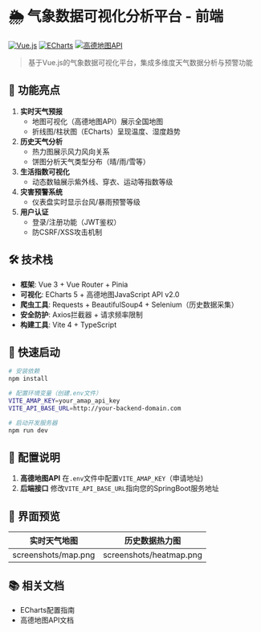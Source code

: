 # 🌦️ 气象数据可视化分析平台 - 前端

[![Vue.js](https://img.shields.io/badge/Vue.js-4FC08D?logo=vue.js&logoColor=white)](https://vuejs.org/)
[![ECharts](https://img.shields.io/badge/ECharts-AA344D?logo=apache-echarts&logoColor=white)](https://echarts.apache.org/)
[![高德地图API](https://img.shields.io/badge/高德地图-0089D6?logo=amap&logoColor=white)](https://lbs.amap.com/)

> 基于Vue.js的气象数据可视化平台，集成多维度天气数据分析与预警功能

## 📌 功能亮点
1. **实时天气预报**  
   - 地图可视化（高德地图API）展示全国地图
   - 折线图/柱状图（ECharts）呈现温度、湿度趋势
2. **历史天气分析**  
   - 热力图展示风力风向关系
   - 饼图分析天气类型分布（晴/雨/雪等）
3. **生活指数可视化**  
   - 动态数轴展示紫外线、穿衣、运动等指数等级
4. **灾害预警系统**  
   - 仪表盘实时显示台风/暴雨预警等级
5. **用户认证**  
   - 登录/注册功能（JWT鉴权）
   - 防CSRF/XSS攻击机制

## 🛠️ 技术栈
- **框架**: Vue 3 + Vue Router + Pinia
- **可视化**: ECharts 5 + 高德地图JavaScript API v2.0
- **爬虫工具**: Requests + BeautifulSoup4 + Selenium（历史数据采集）
- **安全防护**: Axios拦截器 + 请求频率限制
- **构建工具**: Vite 4 + TypeScript

## 🚀 快速启动
```bash
# 安装依赖
npm install

# 配置环境变量（创建.env文件）
VITE_AMAP_KEY=your_amap_api_key
VITE_API_BASE_URL=http://your-backend-domain.com

# 启动开发服务器
npm run dev
```

## 🔧 配置说明

1. **高德地图API**
   在`.env`文件中配置`VITE_AMAP_KEY`（申请地址)
2. **后端接口**
   修改`VITE_API_BASE_URL`指向您的SpringBoot服务地址

## 📸 界面预览

|    实时天气地图     |     历史数据热力图      |
| :-----------------: | :---------------------: |
| screenshots/map.png | screenshots/heatmap.png |

## 📚 相关文档

- ECharts配置指南
- 高德地图API文档
